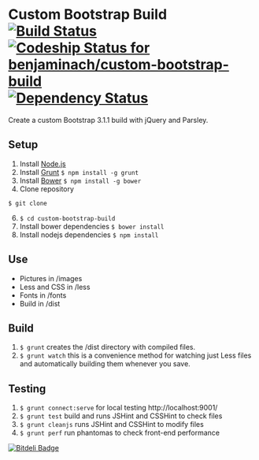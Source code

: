 # Custom Bootstrap Build [![Build Status](https://travis-ci.org/benjaminach/custom-bootstrap-build.png?branch=master)](https://travis-ci.org/benjaminach/custom-bootstrap-build) [ ![Codeship Status for benjaminach/custom-bootstrap-build](https://www.codeship.io/projects/cfd6aec0-690e-0131-6545-1ec8da5a88d3/status)](https://www.codeship.io/projects/12771) [![Dependency Status](https://gemnasium.com/benjaminach/custom-bootstrap-build.png)](https://gemnasium.com/benjaminach/custom-bootstrap-build)

Create a custom Bootstrap 3.1.1 build with jQuery and Parsley.

## Setup

1. Install [Node.js](http://nodejs.org/)
2. Install [Grunt](http://gruntjs.com/getting-started#installing-the-cli) ```$ npm install -g grunt```
3. Install [Bower](http://bower.io/#installing-bower) ```$ npm install -g bower```
4. Clone repository
```
$ git clone
```
6. ```$ cd custom-bootstrap-build```
7. Install bower dependencies  ```$ bower install```
8. Install nodejs dependencies ```$ npm install```

## Use

- Pictures in /images
- Less and CSS in /less
- Fonts in /fonts
- Build in /dist

## Build

1. ```$ grunt``` creates the /dist directory with compiled files.
2. ```$ grunt watch``` this is a convenience method for watching just Less files and automatically building them whenever you save.

## Testing 
1. ```$ grunt connect:serve``` for local testing http://localhost:9001/
2. ```$ grunt test``` build and runs JSHint and CSSHint to check files
3. ```$ grunt cleanjs``` runs JSHint and CSSHint to modify files
4. ```$ grunt perf``` run phantomas to check front-end performance


[![Bitdeli Badge](https://d2weczhvl823v0.cloudfront.net/benjaminach/custom-bootstrap-build/trend.png)](https://bitdeli.com/free "Bitdeli Badge")

